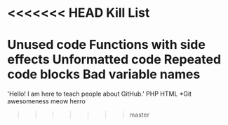 <<<<<<< HEAD
Kill List
=========
Unused code
Functions with side effects
Unformatted code
Repeated code blocks
Bad variable names
=======
'Hello! I am here to teach people about GitHub.' 
PHP
HTML
*Git
awesomeness
meow
herro
>>>>>>> master
